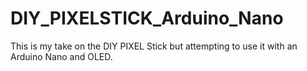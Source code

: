 # DIY_PIXELSTICK_Arduino_Nano
This is my take on the DIY PIXEL Stick but attempting to use it with an Arduino Nano and OLED. 
